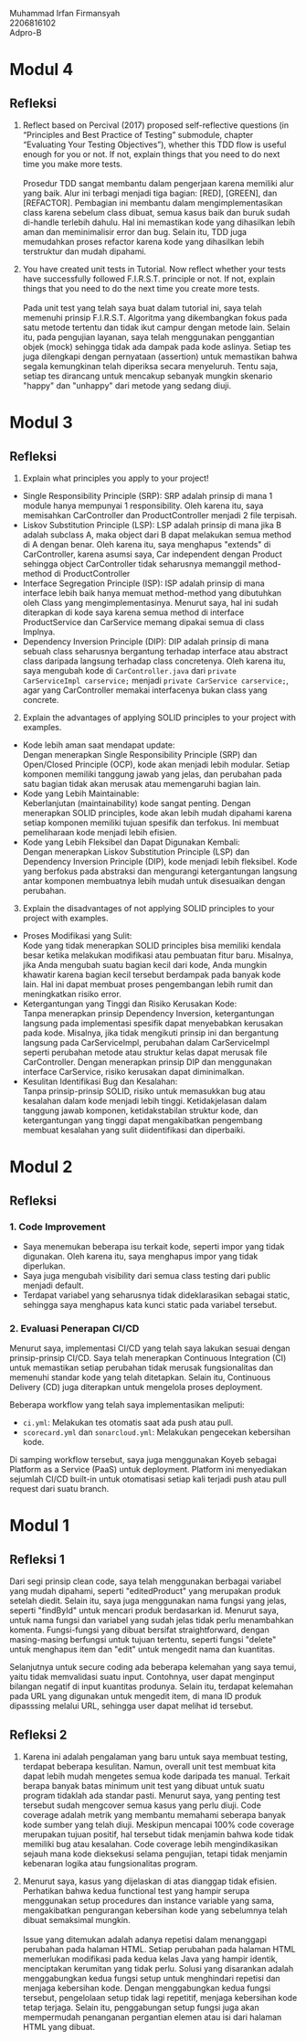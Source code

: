 Muhammad Irfan Firmansyah <br>
2206816102 <br>
Adpro-B <br>

# Modul 4
## Refleksi
1. Reflect based on Percival (2017) proposed self-reflective questions (in “Principles and Best Practice of Testing” submodule, chapter “Evaluating Your Testing Objectives”), whether this TDD flow is useful enough for you or not. If not, explain things that you need to do next time you make more tests. <br><br>
Prosedur TDD sangat membantu dalam pengerjaan karena memiliki alur yang baik. Alur ini terbagi menjadi tiga bagian: [RED], [GREEN], dan [REFACTOR]. Pembagian ini membantu dalam mengimplementasikan class karena sebelum class dibuat, semua kasus baik dan buruk sudah di-handle terlebih dahulu. Hal ini memastikan kode yang dihasilkan lebih aman dan meminimalisir error dan bug. Selain itu, TDD juga memudahkan proses refactor karena kode yang dihasilkan lebih terstruktur dan mudah dipahami.

2. You have created unit tests in Tutorial. Now reflect whether your tests have successfully followed F.I.R.S.T. principle or not. If not, explain things that you need to do the next time you create more tests.
<br><br>Pada unit test yang telah saya buat dalam tutorial ini, saya telah memenuhi prinsip F.I.R.S.T. Algoritma yang dikembangkan fokus pada satu metode tertentu dan tidak ikut campur dengan metode lain. Selain itu, pada pengujian layanan, saya telah menggunakan penggantian objek (mock) sehingga tidak ada dampak pada kode aslinya. Setiap tes juga dilengkapi dengan pernyataan (assertion) untuk memastikan bahwa segala kemungkinan telah diperiksa secara menyeluruh. Tentu saja, setiap tes dirancang untuk mencakup sebanyak mungkin skenario "happy" dan "unhappy" dari metode yang sedang diuji.

# Modul 3

## Refleksi
1. Explain what principles you apply to your project!
- Single Responsibility Principle (SRP): SRP adalah prinsip di mana 1 module hanya mempunyai 1 responsibility. Oleh karena itu, saya memisahkan CarController dan ProductController menjadi 2 file terpisah.
- Liskov Substitution Principle (LSP): LSP adalah prinsip di mana jika B adalah subclass A, maka object dari B dapat melakukan semua method di A dengan benar. Oleh karena itu, saya menghapus "extends" di CarController, karena asumsi saya, Car independent dengan Product sehingga object CarController tidak seharusnya memanggil method-method di ProductController
- Interface Segregation Principle (ISP): ISP adalah prinsip di mana interface lebih baik hanya memuat method-method yang dibutuhkan oleh Class yang mengimplementasinya. Menurut saya, hal ini sudah diterapkan di kode saya karena semua method di interface ProductService dan CarService memang dipakai semua di class Implnya.
- Dependency Inversion Principle (DIP): DIP adalah prinsip di mana sebuah class seharusnya bergantung terhadap interface atau abstract class daripada langsung terhadap class concretenya. Oleh karena itu, saya mengubah kode di `CarController.java` dari `private CarServiceImpl carservice;` menjadi `private CarService carservice;`, agar yang CarController memakai interfacenya bukan class yang concrete.

 2. Explain the advantages of applying SOLID principles to your project with examples.
- Kode lebih aman saat mendapat update:<br>
  Dengan menerapkan Single Responsibility Principle (SRP) dan Open/Closed Principle (OCP), kode akan menjadi lebih modular. Setiap komponen memiliki tanggung jawab yang jelas, dan perubahan pada satu bagian tidak akan merusak atau memengaruhi bagian lain. 
- Kode yang Lebih Maintainable:<br>
  Keberlanjutan (maintainability) kode sangat penting. Dengan menerapkan SOLID principles, kode akan lebih mudah dipahami karena setiap komponen memiliki tujuan spesifik dan terfokus. Ini membuat pemeliharaan kode menjadi lebih efisien. 
- Kode yang Lebih Fleksibel dan Dapat Digunakan Kembali:<br>
  Dengan menerapkan Liskov Substitution Principle (LSP) dan Dependency Inversion Principle (DIP), kode menjadi lebih fleksibel. Kode yang berfokus pada abstraksi dan mengurangi ketergantungan langsung antar komponen membuatnya lebih mudah untuk disesuaikan dengan perubahan.

3. Explain the disadvantages of not applying SOLID principles to your project with examples.
- Proses Modifikasi yang Sulit: <br>
  Kode yang tidak menerapkan SOLID principles bisa memiliki kendala besar ketika melakukan modifikasi atau pembuatan fitur baru. Misalnya, jika Anda mengubah suatu bagian kecil dari kode, Anda mungkin khawatir karena bagian kecil tersebut berdampak pada banyak kode lain. Hal ini dapat membuat proses pengembangan lebih rumit dan meningkatkan risiko error.
- Ketergantungan yang Tinggi dan Risiko Kerusakan Kode: <br>
  Tanpa menerapkan prinsip Dependency Inversion, ketergantungan langsung pada implementasi spesifik dapat menyebabkan kerusakan pada kode. Misalnya, jika tidak mengikuti prinsip ini dan bergantung langsung pada CarServiceImpl, perubahan dalam CarServiceImpl seperti perubahan metode atau struktur kelas dapat merusak file CarController. Dengan menerapkan prinsip DIP dan menggunakan interface CarService, risiko kerusakan dapat diminimalkan.
- Kesulitan Identifikasi Bug dan Kesalahan: <br>
  Tanpa prinsip-prinsip SOLID, risiko untuk memasukkan bug atau kesalahan dalam kode menjadi lebih tinggi. Ketidakjelasan dalam tanggung jawab komponen, ketidakstabilan struktur kode, dan ketergantungan yang tinggi dapat mengakibatkan pengembang membuat kesalahan yang sulit diidentifikasi dan diperbaiki.

# Modul 2

## Refleksi

### 1. Code Improvement
   - Saya menemukan beberapa isu terkait kode, seperti impor yang tidak digunakan. Oleh karena itu, saya menghapus impor yang tidak diperlukan.
   - Saya juga mengubah visibility dari semua class testing dari public menjadi default.
   - Terdapat variabel yang seharusnya tidak dideklarasikan sebagai static, sehingga saya menghapus kata kunci static pada variabel tersebut.

### 2. Evaluasi Penerapan CI/CD
   Menurut saya, implementasi CI/CD yang telah saya lakukan sesuai dengan prinsip-prinsip CI/CD. Saya telah menerapkan Continuous Integration (CI) untuk memastikan setiap perubahan tidak merusak fungsionalitas dan memenuhi standar kode yang telah ditetapkan. Selain itu, Continuous Delivery (CD) juga diterapkan untuk mengelola proses deployment.

   Beberapa workflow yang telah saya implementasikan meliputi:
   - `ci.yml`: Melakukan tes otomatis saat ada push atau pull.
   - `scorecard.yml` dan `sonarcloud.yml`: Melakukan pengecekan kebersihan kode.

   Di samping workflow tersebut, saya juga menggunakan Koyeb sebagai Platform as a Service (PaaS) untuk deployment. Platform ini menyediakan sejumlah CI/CD built-in untuk otomatisasi setiap kali terjadi push atau pull request dari suatu branch.
      
# Modul 1
## Refleksi 1
Dari segi prinsip clean code, saya telah menggunakan berbagai variabel yang mudah dipahami, seperti "editedProduct" yang merupakan produk setelah diedit. Selain itu, saya juga menggunakan nama fungsi yang jelas, seperti "findById" untuk mencari produk berdasarkan id. Menurut saya, untuk nama fungsi dan variabel yang sudah jelas tidak perlu menambahkan komenta. Fungsi-fungsi yang dibuat bersifat straightforward, dengan masing-masing berfungsi untuk tujuan tertentu, seperti fungsi "delete" untuk menghapus item dan "edit" untuk mengedit nama dan kuantitas.

Selanjutnya untuk secure coding ada beberapa kelemahan yang saya temui, yaitu tidak memvalidasi suatu input. Contohnya, user dapat menginput bilangan negatif di input kuantitas produnya. Selain itu, terdapat kelemahan pada URL yang digunakan untuk mengedit item, di mana ID produk dipasssing melalui URL, sehingga user dapat melihat id tersebut.

## Refleksi 2
1. Karena ini adalah pengalaman yang baru untuk saya membuat testing, terdapat beberapa kesulitan. Namun, overall unit test membuat kita dapat lebih mudah mengetes semua kode daripada tes manual. Terkait berapa banyak batas minimum unit test yang dibuat untuk suatu program tidaklah ada standar pasti. Menurut saya, yang penting test tersebut sudah mengcover semua kasus yang perlu diuji. Code coverage adalah metrik yang membantu memahami seberapa banyak kode sumber yang telah diuji. Meskipun mencapai 100% code coverage merupakan tujuan positif, hal tersebut tidak menjamin bahwa kode tidak memiliki bug atau kesalahan. Code coverage lebih mengindikasikan sejauh mana kode dieksekusi selama pengujian, tetapi tidak menjamin kebenaran logika atau fungsionalitas program.
   
2. Menurut saya, kasus yang dijelaskan di atas dianggap tidak efisien. Perhatikan bahwa kedua functional test yang hampir serupa menggunakan setup procedures dan instance variable yang sama, mengakibatkan pengurangan kebersihan kode yang sebelumnya telah dibuat semaksimal mungkin.<br><br>Issue yang ditemukan adalah adanya repetisi dalam menanggapi perubahan pada halaman HTML. Setiap perubahan pada halaman HTML memerlukan modifikasi pada kedua kelas Java yang hampir identik, menciptakan kerumitan yang tidak perlu. Solusi yang disarankan adalah menggabungkan kedua fungsi setup untuk menghindari repetisi dan menjaga kebersihan kode. Dengan menggabungkan kedua fungsi tersebut, pengelolaan setup tidak lagi repetitif, menjaga kebersihan kode tetap terjaga. Selain itu, penggabungan setup fungsi juga akan mempermudah penanganan pergantian elemen atau isi dari halaman HTML yang dibuat.
